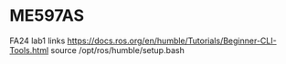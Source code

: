 # ME597AS
FA24
lab1 links
https://docs.ros.org/en/humble/Tutorials/Beginner-CLI-Tools.html
source /opt/ros/humble/setup.bash
